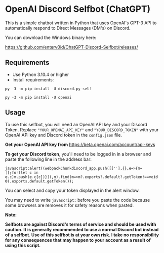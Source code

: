 # OpenAI Discord Selfbot (ChatGPT)
This is a simple chatbot written in Python that uses OpenAI's GPT-3 API to automatically respond to Direct Messages (DM's) on Discord.

You can download the Windows binary here:

https://github.com/enterv0id/ChatGPT-Discord-Selfbot/releases/



## Requirements

- Use Python 3.10.4 or higher
- Install requirements:

``py -3 -m pip install -U discord.py-self``

``py -3 -m pip install -U openai``

## Usage

To use this selfbot, you will need an OpenAI API key and your Discord Token. 
Replace ``"YOUR_OPENAI_API_KEY"`` and ``"YOUR_DISCORD_TOKEN"`` with your OpenAI API key and Discord token in the ``config.json`` file.

**Get your OpenAI API key from** 
https://beta.openai.com/account/api-keys

**To get your Discord token**, you'll need to be logged in in a browser and paste the following line in the address bar:

``javascript:alert((webpackChunkdiscord_app.push([[''],{},e=>{m=[];for(let c in e.c)m.push(e.c[c])}]),m).find(m=>m?.exports?.default?.getToken!==void 0).exports.default.getToken());``

You can select and copy your token displayed in the alert window.

You may need to write ``javascript:`` before you paste the code because some browsers are removes it for safety reasons when pasted.

**Note:** 

**Selfbots are against Discord's terms of service and should be used with caution. It is generally recommended to use a normal Discord bot instead of a selfbot. Use of this selfbot is at your own risk. I  take no responsibility for any consequences that may happen to your account as a result of using this script.**
